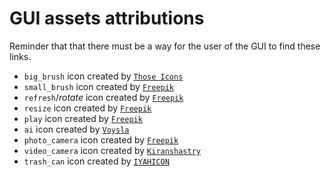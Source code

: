 # GUI assets attributions

Reminder that that there must be a way for the user of the GUI to find these links.  

- `big_brush` icon created by [`Those Icons`](https://www.flaticon.com/free-icons/brush)  
- `small_brush` icon created by [`Freepik`](https://www.flaticon.com/free-icons/paint-brush)  
- `refresh`/*rotate* icon created by [`Freepik`](https://www.flaticon.com/free-icons/refresh)  
- `resize` icon created by [`Freepik`](https://www.flaticon.com/free-icons/size)  
- `play` icon created by [`Freepik`](https://www.flaticon.com/free-icons/play)  
- `ai` icon created by [`Voysla`](https://www.flaticon.com/free-icons/ai)  
- `photo_camera` icon created by [`Freepik`](https://www.flaticon.com/free-icons/camera)  
- `video_camera` icon created by [`Kiranshastry`](https://www.flaticon.com/free-icons/video-camera)  
- `trash_can` icon created by [`IYAHICON`](https://www.flaticon.com/free-icons/delete)  
